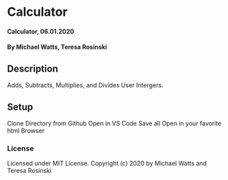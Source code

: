 # Calculator

#### Calculator, 06.01.2020

#### By Michael Watts, Teresa Rosinski

## Description

Adds, Subtracts, Multiplies, and Divides User Intergers.

## Setup

Clone Directory from Github
Open in VS Code
Save all
Open in your favorite html Browser

### License

Licensed under MIT License.
Copyright (c) 2020 by Michael Watts and Teresa Rosinski
